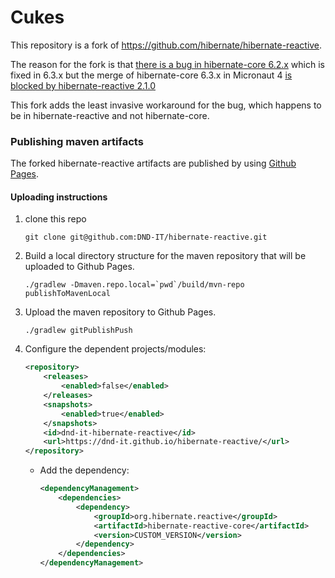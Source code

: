 # Cukes

This repository is a fork of https://github.com/hibernate/hibernate-reactive.

The reason for the fork is that [there is a bug in hibernate-core 6.2.x][1] 
which is fixed in 6.3.x but the merge of hibernate-core 6.3.x in Micronaut 4 [is blocked by hibernate-reactive 2.1.0][2]

This fork adds the least invasive workaround for the bug, which happens to be in hibernate-reactive and not hibernate-core.

### Publishing maven artifacts

The forked hibernate-reactive artifacts are published by using [Github Pages][3].

#### Uploading instructions

1. clone this repo

    ```shell
    git clone git@github.com:DND-IT/hibernate-reactive.git
    ```

2. Build a local directory structure for the maven repository that will be uploaded to Github Pages.

    ```shell
    ./gradlew -Dmaven.repo.local=`pwd`/build/mvn-repo publishToMavenLocal
    ```

3. Upload the maven repository to Github Pages.

    ```shell
    ./gradlew gitPublishPush
    ```

4. Configure the dependent projects/modules:

    ```xml
    <repository>
        <releases>
            <enabled>false</enabled>
        </releases>
        <snapshots>
            <enabled>true</enabled>
        </snapshots>
        <id>dnd-it-hibernate-reactive</id>
        <url>https://dnd-it.github.io/hibernate-reactive/</url>
    </repository>
    ```

   - Add the dependency:

       ```xml
       <dependencyManagement>
           <dependencies>
               <dependency>
                   <groupId>org.hibernate.reactive</groupId>
                   <artifactId>hibernate-reactive-core</artifactId>
                   <version>CUSTOM_VERSION</version>
               </dependency>
           </dependencies>
       </dependencyManagement>
       ```

[1]:https://hibernate.atlassian.net/browse/HHH-17180
[2]:https://github.com/micronaut-projects/micronaut-sql/pull/1080#issuecomment-1727933815
[3]:https://docs.github.com/en/pages/getting-started-with-github-pages/about-github-pages
